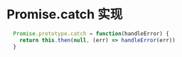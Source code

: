 # Promise.catch 实现

```javascript
  Promise.prototype.catch = function(handleError) {
    return this.then(null, (err) => handleError(err))
  }
```